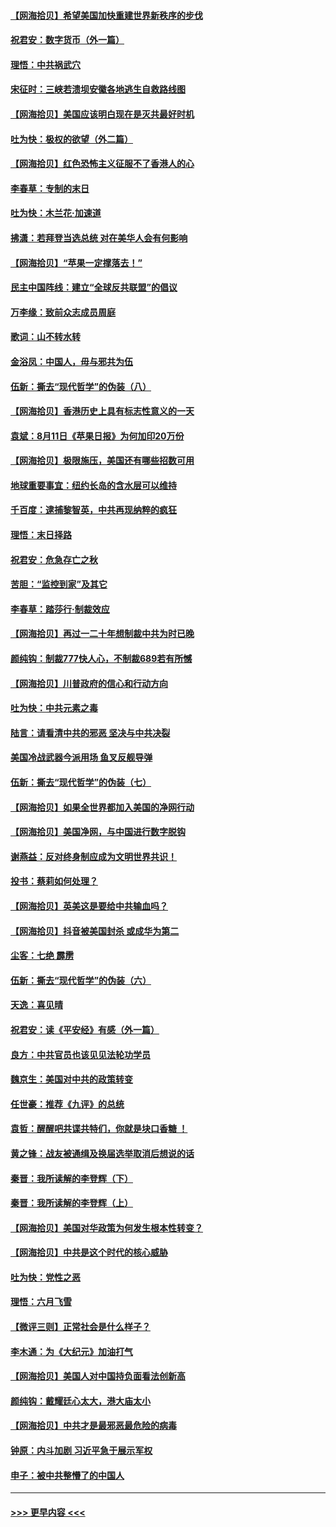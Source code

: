 #### [【网海拾贝】希望美国加快重建世界新秩序的步伐](../pages/nsc993/n12334224.md?t=08161551) 
#### [祝君安：数字货币（外一篇）](../pages/nsc993/n12334186.md?t=08161551) 
#### [理悟：中共祸武穴](../pages/nsc993/n12333962.md?t=08161551) 
#### [宋征时：三峡若溃坝安徽各地逃生自救路线图](../pages/nsc993/n12332450.md?t=08161551) 
#### [【网海拾贝】美国应该明白现在是灭共最好时机](../pages/nsc993/n12332313.md?t=08161551) 
#### [吐为快：极权的欲望（外二篇）](../pages/nsc993/n12332089.md?t=08161551) 
#### [【网海拾贝】红色恐怖主义征服不了香港人的心](../pages/nsc993/n12329296.md?t=08161551) 
#### [李春草：专制的末日](../pages/nsc993/n12329079.md?t=08161551) 
#### [吐为快：木兰花‧加速道](../pages/nsc993/n12327366.md?t=08161551) 
#### [拂潇：若拜登当选总统 对在美华人会有何影响](../pages/nsc993/n12295996.md?t=08161551) 
#### [【网海拾贝】“苹果一定撑落去！”](../pages/nsc993/n12326784.md?t=08161551) 
#### [民主中国阵线：建立“全球反共联盟”的倡议](../pages/nsc993/n12324177.md?t=08161551) 
#### [万李缘：致前众志成员周庭](../pages/nsc993/n12324635.md?t=08161551) 
#### [歌词：山不转水转](../pages/nsc993/n12324599.md?t=08161551) 
#### [金浴凤：中国人，毋与邪共为伍](../pages/nsc993/n12324257.md?t=08161551) 
#### [伍新：撕去“现代哲学”的伪装（八）](../pages/nsc993/n12324188.md?t=08161551) 
#### [【网海拾贝】香港历史上具有标志性意义的一天](../pages/nsc993/n12324021.md?t=08161551) 
#### [袁斌：8月11日《苹果日报》为何加印20万份](../pages/nsc993/n12323955.md?t=08161551) 
#### [【网海拾贝】极限施压，美国还有哪些招数可用](../pages/nsc993/n12322512.md?t=08161551) 
#### [地球重要事宜：纽约长岛的含水层可以维持](../pages/nsc993/n12321844.md?t=08161551) 
#### [千百度：逮捕黎智英，中共再现纳粹的疯狂](../pages/nsc993/n12321777.md?t=08161551) 
#### [理悟：末日择路](../pages/nsc993/n12320812.md?t=08161551) 
#### [祝君安：危急存亡之秋](../pages/nsc993/n12320795.md?t=08161551) 
#### [苦胆：“监控到家”及其它](../pages/nsc993/n12320751.md?t=08161551) 
#### [李春草：踏莎行·制裁效应](../pages/nsc993/n12318290.md?t=08161551) 
#### [【网海拾贝】再过一二十年想制裁中共为时已晚](../pages/nsc993/n12318195.md?t=08161551) 
#### [颜纯钩：制裁777快人心，不制裁689若有所憾](../pages/nsc993/n12316912.md?t=08161551) 
#### [【网海拾贝】川普政府的信心和行动方向](../pages/nsc993/n12316673.md?t=08161551) 
#### [吐为快：中共元素之毒](../pages/nsc993/n12316547.md?t=08161551) 
#### [陆言：请看清中共的邪恶 坚决与中共决裂](../pages/nsc993/n12315784.md?t=08161551) 
#### [美国冷战武器今派用场 鱼叉反舰导弹](../pages/nsc993/n12316258.md?t=08161551) 
#### [伍新：撕去“现代哲学”的伪装（七）](../pages/nsc993/n12315846.md?t=08161551) 
#### [【网海拾贝】如果全世界都加入美国的净网行动](../pages/nsc993/n12315588.md?t=08161551) 
#### [【网海拾贝】美国净网，与中国进行数字脱钩](../pages/nsc993/n12312813.md?t=08161551) 
#### [谢燕益：反对终身制应成为文明世界共识！](../pages/nsc993/n12310465.md?t=08161551) 
#### [投书：蔡莉如何处理？](../pages/nsc993/n12310224.md?t=08161551) 
#### [【网海拾贝】英美这是要给中共输血吗？](../pages/nsc993/n12307646.md?t=08161551) 
#### [【网海拾贝】抖音被美国封杀 或成华为第二](../pages/nsc993/n12305277.md?t=08161551) 
#### [尘客：七绝 霹雳](../pages/nsc993/n12304053.md?t=08161551) 
#### [伍新：撕去“现代哲学”的伪装（六）](../pages/nsc993/n12303243.md?t=08161551) 
#### [天逸：喜见晴](../pages/nsc993/n12303226.md?t=08161551) 
#### [祝君安：读《平安经》有感（外一篇）](../pages/nsc993/n12303170.md?t=08161551) 
#### [良方：中共官员也该见见法轮功学员](../pages/nsc993/n12302985.md?t=08161551) 
#### [魏京生：美国对中共的政策转变](../pages/nsc993/n12302929.md?t=08161551) 
#### [任世豪：推荐《九评》的总统](../pages/nsc993/n12302838.md?t=08161551) 
#### [袁哲：醒醒吧共谍共特们，你就是块口香糖 ！](../pages/nsc993/n12302678.md?t=08161551) 
#### [黄之锋：战友被通缉及换届选举取消后想说的话](../pages/nsc993/n12302681.md?t=08161551) 
#### [秦晋：我所读解的李登辉（下）](../pages/nsc993/n12302171.md?t=08161551) 
#### [秦晋：我所读解的李登辉（上）](../pages/nsc993/n12301979.md?t=08161551) 
#### [【网海拾贝】美国对华政策为何发生根本性转变？](../pages/nsc993/n12302091.md?t=08161551) 
#### [【网海拾贝】中共是这个时代的核心威胁](../pages/nsc993/n12300541.md?t=08161551) 
#### [吐为快：党性之恶](../pages/nsc993/n12300263.md?t=08161551) 
#### [理悟：六月飞雪](../pages/nsc993/n12300243.md?t=08161551) 
#### [【微评三则】正常社会是什么样子？](../pages/nsc993/n12300228.md?t=08161551) 
#### [李木通：为《大纪元》加油打气](../pages/nsc993/n12280363.md?t=08161551) 
#### [【网海拾贝】美国人对中国持负面看法创新高](../pages/nsc993/n12298720.md?t=08161551) 
#### [颜纯钩：戴耀廷心太大，港大庙太小](../pages/nsc993/n12297682.md?t=08161551) 
#### [【网海拾贝】中共才是最邪恶最危险的病毒](../pages/nsc993/n12296470.md?t=08161551) 
#### [钟原：内斗加剧 习近平急于展示军权](../pages/nsc993/n12292544.md?t=08161551) 
#### [申子：被中共整懵了的中国人](../pages/nsc993/n12291389.md?t=08161551) 

----
#### [ >>> 更早内容 <<< ](../indexes/nsc993-earlier.md)
